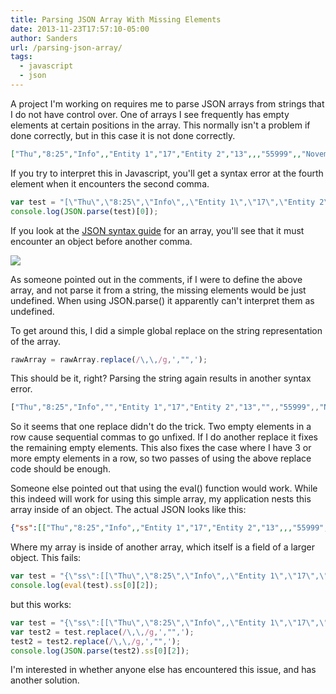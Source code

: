 ```yaml
---
title: Parsing JSON Array With Missing Elements
date: 2013-11-23T17:57:10-05:00
author: Sanders
url: /parsing-json-array/
tags:
  - javascript
  - json
---
```

A project I'm working on requires me to parse JSON arrays from strings that I do not have control over. One of arrays I see frequently has empty elements at certain positions in the array. This normally isn't a problem if done correctly, but in this case it is not done correctly.

```json
["Thu","8:25","Info",,"Entity 1","17","Entity 2","13",,,"55999",,"November","2013"]
```

If you try to interpret this in Javascript, you'll get a syntax error at the fourth element when it encounters the second comma.

```js
var test = "[\"Thu\",\"8:25\",\"Info\",,\"Entity 1\",\"17\",\"Entity 2\",\"13\",,,\"55999\",,\"November\",\"2013\"]";
console.log(JSON.parse(test)[0]);
```

If you look at the [JSON syntax guide](http://www.json.org/) for an array, you'll see that it must encounter an object before another comma.

![](http://www.json.org/array.gif)

As someone pointed out in the comments, if I were to define the above array, and not parse it from a string, the missing elements would be just undefined. When using JSON.parse() it apparently can't interpret them as undefined.

To get around this, I did a simple global replace on the string representation of the array.

```js
rawArray = rawArray.replace(/\,\,/g,',"",');
```

This should be it, right? Parsing the string again results in another syntax error.

```js
["Thu","8:25","Info","","Entity 1","17","Entity 2","13","",,"55999",,"November","2013"]
```

So it seems that one replace didn't do the trick. Two empty elements in a row cause sequential commas to go unfixed. If I do another replace it fixes the remaining empty elements. This also fixes the case where I have 3 or more empty elements in a row, so two passes of using the above replace code should be enough.

Someone else pointed out that using the eval() function would work. While this indeed will work for using this simple array, my application nests this array inside of an object. The actual JSON looks like this:

```json
{"ss":[["Thu","8:25","Info",,"Entity 1","17","Entity 2","13",,,"55999",,"November","2013"]]};
```

Where my array is inside of another array, which itself is a field of a larger object. This fails:

```js
var test = "{\"ss\":[[\"Thu\",\"8:25\",\"Info\",,\"Entity 1\",\"17\",\"Entity 2\",\"13\",,,\"55999\",,\"November\",\"2013\"]]}";
console.log(eval(test).ss[0][2]);
```

but this works:

```js
var test = "{\"ss\":[[\"Thu\",\"8:25\",\"Info\",,\"Entity 1\",\"17\",\"Entity 2\",\"13\",,,\"55999\",,\"November\",\"2013\"]]}";
var test2 = test.replace(/\,\,/g,',"",');
test2 = test2.replace(/\,\,/g,',"",');
console.log(JSON.parse(test2).ss[0][2]);
```

I'm interested in whether anyone else has encountered this issue, and has another solution.
